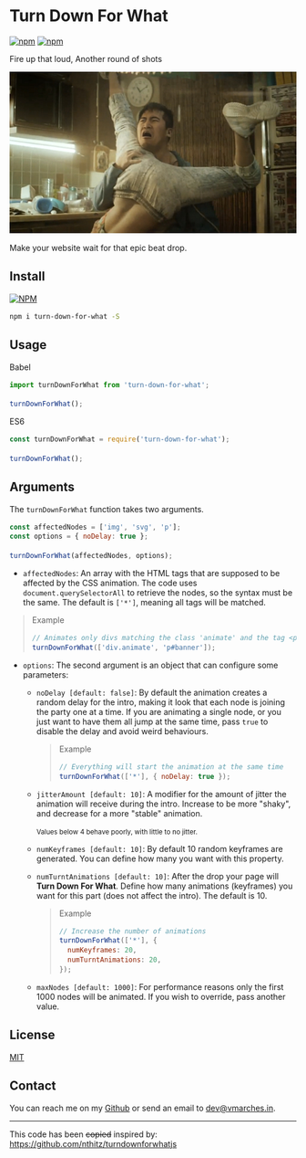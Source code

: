 # Turn Down For What

[![npm](https://img.shields.io/npm/v/turn-down-for-what.svg)]()
[![npm](https://img.shields.io/npm/dt/turn-down-for-what.svg)]()

Fire up that loud, Another round of shots

![Turn Down For What Video Thumbnail](./assets/banner.jpg)

Make your website wait for that epic beat drop.

## Install

[![NPM](https://nodei.co/npm/turn-down-for-what.png)](https://www.npmjs.com/package/turn-down-for-what)

```bash
npm i turn-down-for-what -S
```

## Usage

Babel

```js
import turnDownForWhat from 'turn-down-for-what';

turnDownForWhat();
```

ES6

```js
const turnDownForWhat = require('turn-down-for-what');

turnDownForWhat();
```

## Arguments

The `turnDownForWhat` function takes two arguments.

```js
const affectedNodes = ['img', 'svg', 'p'];
const options = { noDelay: true };

turnDownForWhat(affectedNodes, options);
```

* `affectedNodes`: An array with the HTML tags that are supposed to be affected by the CSS animation. The code uses `document.querySelectorAll` to retrieve the nodes, so the syntax must be the same. The default is `['*']`, meaning all tags will be matched.

> Example
> ```js
> // Animates only divs matching the class 'animate' and the tag <p id="banner">
> turnDownForWhat(['div.animate', 'p#banner']);
> ```

* `options`: The second argument is an object that can configure some parameters:
  * `noDelay [default: false]`: By default the animation creates a random delay for the intro, making it look that each node is joining the party one at a time. If you are animating a single node, or you just want to have them all jump at the same time, pass `true` to disable the delay and avoid weird behaviours.

    > Example
    > ```js
    > // Everything will start the animation at the same time
    > turnDownForWhat(['*'], { noDelay: true });
    > ```

  * `jitterAmount [default: 10]`: A modifier for the amount of jitter the animation will receive during the intro. Increase to be more "shaky", and decrease for a more "stable" animation.

    <small>Values below 4 behave poorly, with little to no jitter.</small>

  * `numKeyframes [default: 10]`: By default 10 random keyframes are generated. You can define how many you want with this property.

  * `numTurntAnimations [default: 10]`: After the drop your page will **Turn Down For What**. Define how many animations (keyframes) you want for this part (does not affect the intro). The default is 10.

    > Example
    > ```js
    > // Increase the number of animations
    > turnDownForWhat(['*'], {
    >   numKeyframes: 20,
    >   numTurntAnimations: 20,
    > });
    > ```

  * `maxNodes [default: 1000]`: For performance reasons only the first 1000 nodes will be animated. If you wish to override, pass another value.

## License

[MIT](https://github.com/vmarchesin/turn-down-for-what/blob/master/LICENSE)

## Contact

You can reach me on my [Github](https://github.com/vmarchesin) or send an email to [dev@vmarches.in](mailto:dev@vmarches.in).

---
This code has been ~~copied~~ inspired by: https://github.com/nthitz/turndownforwhatjs
